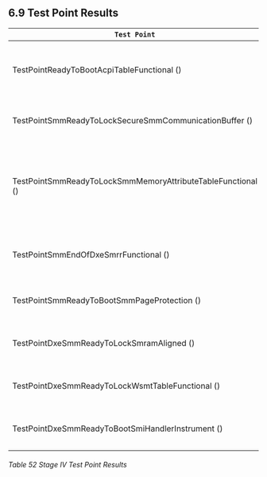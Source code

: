 <!--- @file
  6.9 Test Point Results

  Copyright (c) 2019, Intel Corporation. All rights reserved.<BR>

  Redistribution and use in source (original document form) and 'compiled'
  forms (converted to PDF, epub, HTML and other formats) with or without
  modification, are permitted provided that the following conditions are met:

  1) Redistributions of source code (original document form) must retain the
     above copyright notice, this list of conditions and the following
     disclaimer as the first lines of this file unmodified.

  2) Redistributions in compiled form (transformed to other DTDs, converted to
     PDF, epub, HTML and other formats) must reproduce the above copyright
     notice, this list of conditions and the following disclaimer in the
     documentation and/or other materials provided with the distribution.

  THIS DOCUMENTATION IS PROVIDED BY TIANOCORE PROJECT "AS IS" AND ANY EXPRESS OR
  IMPLIED WARRANTIES, INCLUDING, BUT NOT LIMITED TO, THE IMPLIED WARRANTIES OF
  MERCHANTABILITY AND FITNESS FOR A PARTICULAR PURPOSE ARE DISCLAIMED. IN NO
  EVENT SHALL TIANOCORE PROJECT  BE LIABLE FOR ANY DIRECT, INDIRECT, INCIDENTAL,
  SPECIAL, EXEMPLARY, OR CONSEQUENTIAL DAMAGES (INCLUDING, BUT NOT LIMITED TO,
  PROCUREMENT OF SUBSTITUTE GOODS OR SERVICES; LOSS OF USE, DATA, OR PROFITS;
  OR BUSINESS INTERRUPTION) HOWEVER CAUSED AND ON ANY THEORY OF LIABILITY,
  WHETHER IN CONTRACT, STRICT LIABILITY, OR TORT (INCLUDING NEGLIGENCE OR
  OTHERWISE) ARISING IN ANY WAY OUT OF THE USE OF THIS DOCUMENTATION, EVEN IF
  ADVISED OF THE POSSIBILITY OF SUCH DAMAGE.

-->

## 6.9 Test Point Results

| `Test Point`                                               | `Test Subject`                    | `Test Overview`                                                                                                                                | `Reporting Mechanism`                                                                                              |
| ---------------------------------------------------------- | --------------------------------- | ---------------------------------------------------------------------------------------------------------------------------------------------- | ------------------------------------------------------------------------------------------------------------------ |
| TestPointReadyToBootAcpiTableFunctional ()                 | ACPI table(s)                     | <ul><li>Table is reported.</li><li>MADT is consistent with MP services.</li></ul>                                                              | Dump ACPI tables.<br /><br />Set ADAPTER_INFO_PLATFORM_TEST_POINT_STRUCT.                                          |
| TestPointSmmReadyToLockSecureSmmCommunicationBuffer ()     | SMM communication buffer          | Only CommBuffer(s) and MMIO are mapped in the page table.                                                                                      | Dump memory map and GCD map at SmmReadyToLock and check at SmmReadyToBoot.                                         |
| TestPointSmmReadyToLockSmmMemoryAttributeTableFunctional ()| SMM memory page attribute table   | Table is reported. Image code/data mapping is accurate.<ul><li>GDT, IDT, and page table are RO</li><li>Data is NX</li><li>Code is RO</li></ul> | Dump SMM table and SMM Image Info.<br /><br />Set ADAPTER_INFO_PLATFORM_TEST_POINT_STRUCT.                         |
| TestPointSmmEndOfDxeSmrrFunctional ()                      | SMRR                              | <ul><li>SMRR is aligned.</li><li>SMRR matches SMRAM_INFO</li></ul>                                                                             | Dump SMRR and SMRAM_INFO.<br /><br />Set ADAPTER_INFO_PLATFORM_TEST_POINT_STRUCT.                                  |
| TestPointSmmReadyToBootSmmPageProtection ()                | SMM page table                    | SMM page table matches SmmMemoryAttribute table.                                                                                               | Report error based upon check.<br /><br />Set ADAPTER_INFO_PLATFORM_TEST_POINT_STRUCT.                             |
| TestPointDxeSmmReadyToLockSmramAligned ()                  | SMRAM info                        | SMRAM is aligned.                                                                                                                              | Dump SMRAM region table.<br /><br />Set ADAPTER_INFO_PLATFORM_TEST_POINT_STRUCT.                                   |
| TestPointDxeSmmReadyToLockWsmtTableFunctional ()           | WSMT table                        | WSMT is reported.                                                                                                                              | Dump WSMT table.<br /><br />Set ADAPTER_INFO_PLATFORM_TEST_POINT_STRUCT.                                           |
| TestPointDxeSmmReadyToBootSmiHandlerInstrument ()          | SmiHandler profile                | SmiHandler profile.                                                                                                                            | Dump SMI Handler profile.<br /><br />Set ADAPTER_INFO_PLATFORM_TEST_POINT_STRUCT.                                  |

###### Table 52 Stage IV Test Point Results
